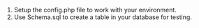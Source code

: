 1. Setup the config.php file to work with your environment.
2. Use Schema.sql to create a table in your database for testing.